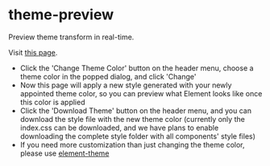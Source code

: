 # theme-preview
Preview theme transform in real-time.

Visit <a href="https://elementui.github.io/theme-preview/">this page</a>.

- Click the 'Change Theme Color' button on the header menu, choose a theme color in the popped dialog, and click 'Change'
- Now this page will apply a new style generated with your newly appointed theme color, so you can preview what Element looks like once this color is applied
- Click the 'Download Theme' button on the header menu, and you can download the style file with the new theme color (currently only the index.css can be downloaded, and we have plans to enable downloading the complete style folder with all components' style files)
- If you need more customization than just changing the theme color, please use <a href="https://github.com/ElementUI/element-theme" target="_blank">element-theme</a>